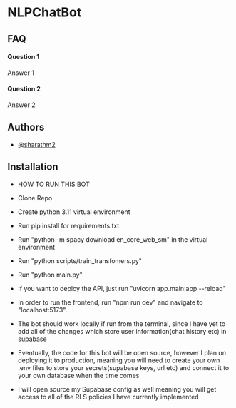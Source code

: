 
# NLPChatBot



## FAQ

#### Question 1

Answer 1

#### Question 2

Answer 2


## Authors

- [@sharathm2](https://www.github.com/sharathm2)


## Installation

- HOW TO RUN THIS BOT

- Clone Repo
- Create python 3.11 virtual environment
- Run pip install for requirements.txt
- Run "python -m spacy download en_core_web_sm" in the virtual environment
- Run "python scripts/train_transfomers.py"
- Run "python main.py"


- If you want to deploy the API, just run "uvicorn app.main:app --reload"

- In order to run the frontend, run "npm run dev" and navigate to "localhost:5173".


- The bot should work locally if run from the terminal, since I have yet to add all of the changes which store user information(chat history etc) in supabase
- Eventually, the code for this bot will be open source, however I plan on deploying it to production, meaning you will need to create your own .env files to store your secrets(supabase keys, url etc) and connect it to your own database when the time comes
- I will open source my Supabase config as well meaning you will get access to all of the RLS policies I have currently implemented
    

